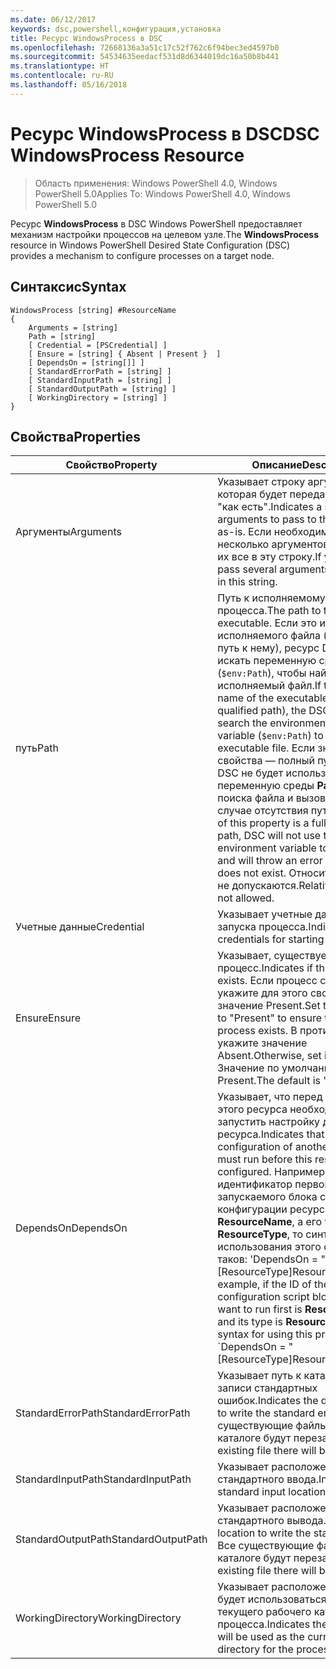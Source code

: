 ```yaml
---
ms.date: 06/12/2017
keywords: dsc,powershell,конфигурация,установка
title: Ресурс WindowsProcess в DSC
ms.openlocfilehash: 72668136a3a51c17c52f762c6f94bec3ed4597b0
ms.sourcegitcommit: 54534635eedacf531d8d6344019dc16a50b8b441
ms.translationtype: HT
ms.contentlocale: ru-RU
ms.lasthandoff: 05/16/2018
---
```

# <a name="dsc-windowsprocess-resource"></a><span data-ttu-id="d5433-103">Ресурс WindowsProcess в DSC</span><span class="sxs-lookup"><span data-stu-id="d5433-103">DSC WindowsProcess Resource</span></span>

> <span data-ttu-id="d5433-104">Область применения: Windows PowerShell 4.0, Windows PowerShell 5.0</span><span class="sxs-lookup"><span data-stu-id="d5433-104">Applies To: Windows PowerShell 4.0, Windows PowerShell 5.0</span></span>

<span data-ttu-id="d5433-105">Ресурс **WindowsProcess** в DSC Windows PowerShell предоставляет механизм настройки процессов на целевом узле.</span><span class="sxs-lookup"><span data-stu-id="d5433-105">The **WindowsProcess** resource in Windows PowerShell Desired State Configuration (DSC) provides a mechanism to configure processes on a target node.</span></span>

## <a name="syntax"></a><span data-ttu-id="d5433-106">Синтаксис</span><span class="sxs-lookup"><span data-stu-id="d5433-106">Syntax</span></span>

```
WindowsProcess [string] #ResourceName
{
    Arguments = [string]
    Path = [string]
    [ Credential = [PSCredential] ]
    [ Ensure = [string] { Absent | Present }  ]
    [ DependsOn = [string[]] ]
    [ StandardErrorPath = [string] ]
    [ StandardInputPath = [string] ]
    [ StandardOutputPath = [string] ]
    [ WorkingDirectory = [string] ]
}
```

## <a name="properties"></a><span data-ttu-id="d5433-107">Свойства</span><span class="sxs-lookup"><span data-stu-id="d5433-107">Properties</span></span>
|  <span data-ttu-id="d5433-108">Свойство</span><span class="sxs-lookup"><span data-stu-id="d5433-108">Property</span></span>  |  <span data-ttu-id="d5433-109">Описание</span><span class="sxs-lookup"><span data-stu-id="d5433-109">Description</span></span>   |
|---|---|
| <span data-ttu-id="d5433-110">Аргументы</span><span class="sxs-lookup"><span data-stu-id="d5433-110">Arguments</span></span>| <span data-ttu-id="d5433-111">Указывает строку аргументов, которая будет передана процессу "как есть".</span><span class="sxs-lookup"><span data-stu-id="d5433-111">Indicates a string of arguments to pass to the process as-is.</span></span> <span data-ttu-id="d5433-112">Если необходимо передать несколько аргументов, поместите их все в эту строку.</span><span class="sxs-lookup"><span data-stu-id="d5433-112">If you need to pass several arguments, put them all in this string.</span></span>|
| <span data-ttu-id="d5433-113">путь</span><span class="sxs-lookup"><span data-stu-id="d5433-113">Path</span></span>| <span data-ttu-id="d5433-114">Путь к исполняемому файлу процесса.</span><span class="sxs-lookup"><span data-stu-id="d5433-114">The path to the process executable.</span></span> <span data-ttu-id="d5433-115">Если это имя исполняемого файла (а не полный путь к нему), ресурс DSC будет искать переменную среды **Path** (`$env:Path`), чтобы найти исполняемый файл.</span><span class="sxs-lookup"><span data-stu-id="d5433-115">If this the file name of the executable (not the fully qualified path), the DSC resource will search the environment **Path** variable (`$env:Path`) to find the executable file.</span></span> <span data-ttu-id="d5433-116">Если значение этого свойства — полный путь, ресурс DSC не будет использовать переменную среды **Path** для поиска файла и вызовет ошибку в случае отсутствия пути.</span><span class="sxs-lookup"><span data-stu-id="d5433-116">If the value of this property is a fully qualified path, DSC will not use the **Path** environment variable to find the file, and will throw an error if the path does not exist.</span></span> <span data-ttu-id="d5433-117">Относительные пути не допускаются.</span><span class="sxs-lookup"><span data-stu-id="d5433-117">Relative paths are not allowed.</span></span>|
| <span data-ttu-id="d5433-118">Учетные данные</span><span class="sxs-lookup"><span data-stu-id="d5433-118">Credential</span></span>| <span data-ttu-id="d5433-119">Указывает учетные данные для запуска процесса.</span><span class="sxs-lookup"><span data-stu-id="d5433-119">Indicates the credentials for starting the process.</span></span>|
| <span data-ttu-id="d5433-120">Ensure</span><span class="sxs-lookup"><span data-stu-id="d5433-120">Ensure</span></span>| <span data-ttu-id="d5433-121">Указывает, существует ли процесс.</span><span class="sxs-lookup"><span data-stu-id="d5433-121">Indicates if the process exists.</span></span> <span data-ttu-id="d5433-122">Если процесс существует, укажите для этого свойства значение Present.</span><span class="sxs-lookup"><span data-stu-id="d5433-122">Set this property to "Present" to ensure that the process exists.</span></span> <span data-ttu-id="d5433-123">В противном случае укажите значение Absent.</span><span class="sxs-lookup"><span data-stu-id="d5433-123">Otherwise, set it to "Absent".</span></span> <span data-ttu-id="d5433-124">Значение по умолчанию — Present.</span><span class="sxs-lookup"><span data-stu-id="d5433-124">The default is "Present".</span></span>|
| <span data-ttu-id="d5433-125">DependsOn</span><span class="sxs-lookup"><span data-stu-id="d5433-125">DependsOn</span></span> | <span data-ttu-id="d5433-126">Указывает, что перед настройкой этого ресурса необходимо запустить настройку другого ресурса.</span><span class="sxs-lookup"><span data-stu-id="d5433-126">Indicates that the configuration of another resource must run before this resource is configured.</span></span> <span data-ttu-id="d5433-127">Например, если идентификатор первого запускаемого блока сценария для конфигурации ресурса — __ResourceName__, а его тип — __ResourceType__, то синтаксис использования этого свойства таков: 'DependsOn = "[ResourceType]ResourceName"''.</span><span class="sxs-lookup"><span data-stu-id="d5433-127">For example, if the ID of the resource configuration script block that you want to run first is __ResourceName__ and its type is __ResourceType__, the syntax for using this property is \`DependsOn = "[ResourceType]ResourceName"\`\` .</span></span>|
| <span data-ttu-id="d5433-128">StandardErrorPath</span><span class="sxs-lookup"><span data-stu-id="d5433-128">StandardErrorPath</span></span>| <span data-ttu-id="d5433-129">Указывает путь к каталогу для записи стандартных ошибок.</span><span class="sxs-lookup"><span data-stu-id="d5433-129">Indicates the directory path to write the standard error.</span></span> <span data-ttu-id="d5433-130">Все существующие файлы в этом каталоге будут перезаписаны.</span><span class="sxs-lookup"><span data-stu-id="d5433-130">Any existing file there will be overwritten.</span></span>|
| <span data-ttu-id="d5433-131">StandardInputPath</span><span class="sxs-lookup"><span data-stu-id="d5433-131">StandardInputPath</span></span>| <span data-ttu-id="d5433-132">Указывает расположение стандартного ввода.</span><span class="sxs-lookup"><span data-stu-id="d5433-132">Indicates the standard input location.</span></span>|
| <span data-ttu-id="d5433-133">StandardOutputPath</span><span class="sxs-lookup"><span data-stu-id="d5433-133">StandardOutputPath</span></span>| <span data-ttu-id="d5433-134">Указывает расположение стандартного вывода.</span><span class="sxs-lookup"><span data-stu-id="d5433-134">Indicates the location to write the standard output.</span></span> <span data-ttu-id="d5433-135">Все существующие файлы в этом каталоге будут перезаписаны.</span><span class="sxs-lookup"><span data-stu-id="d5433-135">Any existing file there will be overwritten.</span></span>|
| <span data-ttu-id="d5433-136">WorkingDirectory</span><span class="sxs-lookup"><span data-stu-id="d5433-136">WorkingDirectory</span></span>| <span data-ttu-id="d5433-137">Указывает расположение, которое будет использоваться в качестве текущего рабочего каталога для процесса.</span><span class="sxs-lookup"><span data-stu-id="d5433-137">Indicates the location that will be used as the current working directory for the process.</span></span>|